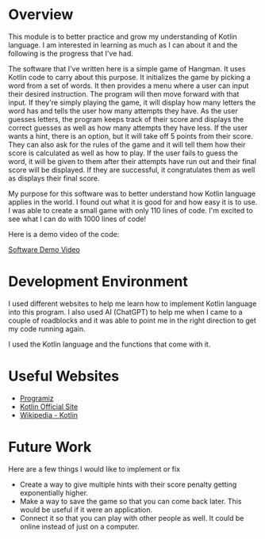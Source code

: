 # Overview

This module is to better practice and grow my understanding of Kotlin language. I am interested in learning as much as I can about it and the following is the progress that I've had.

The software that I've written here is a simple game of Hangman. It uses Kotlin code to carry about this purpose. It initializes the game by picking a word from a set of words. It then provides a menu where a user can input their desired instruction. The program will then move forward with that input. If they're simply playing the game, it will display how many letters the word has and tells the user how many attempts they have. As the user guesses letters, the program keeps track of their score and displays the correct guesses as well as how many attempts they have less. If the user wants a hint, there is an option, but it will take off 5 points from their score. They can also ask for the rules of the game and it will tell them how their score is calculated as well as how to play. If the user fails to guess the word, it will be given to them after their attempts have run out and their final score will be displayed. If they are successful, it congratulates them as well as displays their final score.

My purpose for this software was to better understand how Kotlin language applies in the world. I found out what it is good for and how easy it is to use. I was able to create a small game with only 110 lines of code. I'm excited to see what I can do with 1000 lines of code!

Here is a demo video of the code:

[Software Demo Video](https://youtu.be/1BUxbKwf-Mg)

# Development Environment

I used different websites to help me learn how to implement Kotlin language into this program. I also used AI (ChatGPT) to help me when I came to a couple of roadblocks and it was able to point me in the right direction to get my code running again.

I used the Kotlin language and the functions that come with it.

# Useful Websites

- [Programiz](https://www.programiz.com/kotlin-programming)
- [Kotlin Official Site](https://kotlinlang.org/)
- [Wikipedia - Kotlin](https://en.wikipedia.org/wiki/Kotlin_(programming_language))

# Future Work

Here are a few things I would like to implement or fix

- Create a way to give multiple hints with their score penalty getting exponentially higher.
- Make a way to save the game so that you can come back later. This would be useful if it were an application.
- Connect it so that you can play with other people as well. It could be online instead of just on a computer.